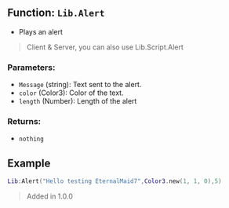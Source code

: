 
## Function: `Lib.Alert`
- Plays an alert
> Client & Server, you can also use Lib.Script.Alert 
### Parameters:
- `Message` (string): Text sent to the alert.
- `color` (Color3): Color of the text.
- `length` (Number): Length of the alert
### Returns:
- `nothing`
## Example
```lua
Lib:Alert("Hello testing EternalMaid7",Color3.new(1, 1, 0),5)
```

> Added in 1.0.0